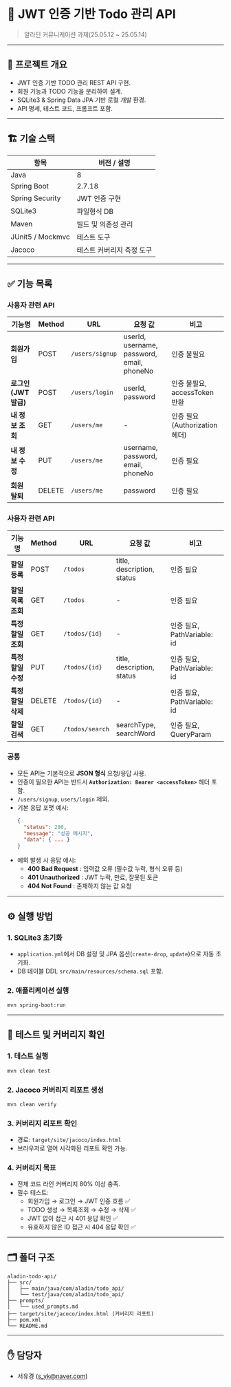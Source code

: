 
# 📌 JWT 인증 기반 Todo 관리 API

> 알라딘 커뮤니케이션 과제(25.05.12 ~ 25.05.14)

---

## 📝 프로젝트 개요
- JWT 인증 기반 TODO 관리 REST API 구현.
- 회원 기능과 TODO 기능을 분리하여 설계.
- SQLite3 & Spring Data JPA 기반 로컬 개발 환경.
- API 명세, 테스트 코드, 프롬프트 포함.

---

## 🏗️ 기술 스택
| 항목              | 버전 / 설명                         |
|-------------------|-------------------------------------|
| Java              | 8                                  |
| Spring Boot       | 2.7.18                               |
| Spring Security   | JWT 인증 구현                       |
| SQLite3           | 파일형식 DB             |
| Maven             | 빌드 및 의존성 관리                 |
| JUnit5 / Mockmvc  | 테스트 도구                 |
| Jacoco            | 테스트 커버리지 측정 도구           |

---

## ✅ 기능 목록
### 사용자 관련 API
| 기능명 | Method | URL | 요청 값 | 비고 |
|---------|--------|-----|---------|-----|
| **회원가입** | POST | `/users/signup` | userId, username, password, email, phoneNo | 인증 불필요 |
| **로그인 (JWT 발급)** | POST | `/users/login` | userId, password | 인증 불필요, accessToken 반환 |
| **내 정보 조회** | GET | `/users/me` | - | 인증 필요 (Authorization 헤더) |
| **내 정보 수정** | PUT | `/users/me` | username, password, email, phoneNo | 인증 필요 |
| **회원 탈퇴** | DELETE | `/users/me` | password | 인증 필요 |

### 사용자 관련 API
| 기능명 | Method | URL | 요청 값 | 비고 |
|---------|--------|-----|---------|-----|
| **할일 등록** | POST | `/todos` | title, description, status | 인증 필요 |
| **할일 목록 조회** | GET | `/todos` | - | 인증 필요 |
| **특정 할일 조회** | GET | `/todos/{id}` | - | 인증 필요, PathVariable: id |
| **특정 할일 수정** | PUT | `/todos/{id}` | title, description, status | 인증 필요, PathVariable: id |
| **특정 할일 삭제** | DELETE | `/todos/{id}` | - | 인증 필요, PathVariable: id |
| **할일 검색** | GET | `/todos/search` | searchType, searchWord | 인증 필요, QueryParam |

### 공통
- 모든 API는 기본적으로 **JSON 형식** 요청/응답 사용.
- 인증이 필요한 API는 반드시 **`Authorization: Bearer <accessToken>`** 헤더 포함.
- `/users/signup`, `users/login` 제외.
- 기본 응답 포맷 예시:
    ```json
    {
      "status": 200,
      "message": "성공 메시지",
      "data": { ... }
    }
    ```
- 예외 발생 시 응답 예시:
  - **400 Bad Request** : 입력값 오류 (필수값 누락, 형식 오류 등)
  - **401 Unauthorized** : JWT 누락, 만료, 잘못된 토큰
  - **404 Not Found** : 존재하지 않는 값 요청
---

## ⚙️ 실행 방법

### 1. SQLite3 초기화
- `application.yml`에서 DB 설정 및 JPA 옵션(`create-drop`, `update`)으로 자동 초기화.
- DB 테이블 DDL `src/main/resources/schema.sql` 포함.

### 2. 애플리케이션 실행
```bash
mvn spring-boot:run
```

---

## 🧪 테스트 및 커버리지 확인

### 1. 테스트 실행
```bash
mvn clean test
```

### 2. Jacoco 커버리지 리포트 생성
```bash
mvn clean verify
```

### 3. 커버리지 리포트 확인
- 경로: `target/site/jacoco/index.html`
- 브라우저로 열어 시각화된 리포트 확인 가능.

### 4. 커버리지 목표
- 전체 코드 라인 커버리지 80% 이상 충족.
- 필수 테스트:
  - 회원가입 → 로그인 → JWT 인증 흐름 ✅
  - TODO 생성 → 목록조회 → 수정 → 삭제 ✅
  - JWT 없이 접근 시 401 응답 확인 ✅
  - 유효하지 않은 ID 접근 시 404 응답 확인 ✅

---

## 🗂️ 폴더 구조
```
aladin-todo-api/
├── src/
│   ├── main/java/com/aladin/todo_api/
│   └── test/java/com/aladin/todo_api/
├── prompts/
│   └── used_prompts.md
├── target/site/jacoco/index.html (커버리지 리포트)
├── pom.xml
└── README.md
```

---

## ✋ 담당자
- 서유경 (s_yk@naver.com)
